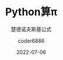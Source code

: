 ---
layout:     post
title:      Python算π
subtitle:   楚德诺夫斯基公式
date:       2022-07-06
author:     coder6886
header-img: img/post-bg-ios9-web.jpg
catalog: true
usemathjax: true
tags:
    - 数学 - python
---